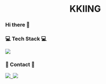 <h1 align="center"> KKIING</h1>
<h3 align="left"> Hi there 👋</h3>

<h3 align="left">💻 Tech Stack 💻</h3>
<p align="left">
  <img src="https://img.shields.io/badge/C++-00599C?style=flat-square&logo=C%2B%2B&logoColor=white"/></a>
</p>

<h3 align="left">💌 Contact 💌</h3>
<p align="left">
  <a href="https://www.instagram.com/control_record/?hl=ko"><img src="https://img.shields.io/badge/-Instagram-hotpink">&nbsp
  <a href="ydc0606@gmail.com"><img src="https://img.shields.io/badge/-Gmail-critical">
</p>
